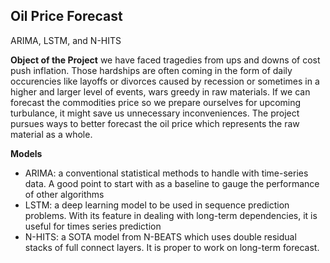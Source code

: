 ## Oil Price Forecast
ARIMA, LSTM, and N-HITS

**Object of the Project** 
	we have faced tragedies from ups and downs of cost push inflation. Those hardships are often coming in the form of daily occurencies like layoffs or divorces caused by 	recession or sometimes in a higher and larger level of events, wars greedy in raw materials. If we can forecast the commodities price so we prepare ourselves for 			upcoming turbulance, it might save us unnecessary inconveniences. The project pursues ways to better forecast the oil price which represents the raw material as a 			whole.

**Models** 
- ARIMA: a conventional statistical methods to handle with time-series data. A good point to start with as a baseline to gauge the performance of other algorithms
- LSTM: a deep learning model to be used in sequence prediction problems. With its feature in dealing with long-term dependencies, it is useful for times series prediction
- N-HITS: a SOTA model from N-BEATS which uses double residual stacks of full connect layers. It is proper to work on long-term forecast. 
